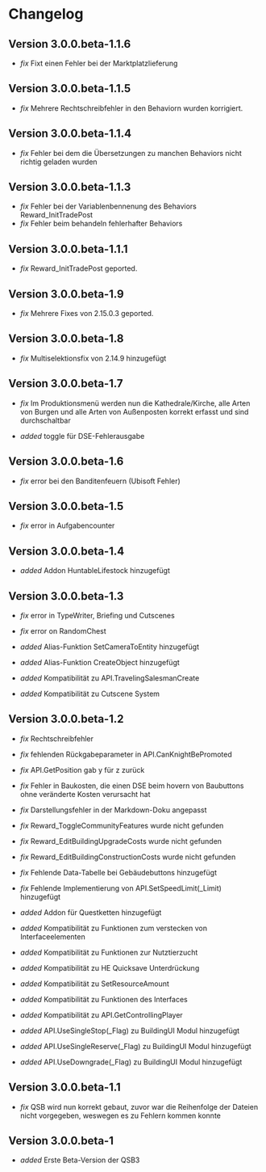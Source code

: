 
# Changelog

## Version 3.0.0.beta-1.1.6
- *fix* Fixt einen Fehler bei der Marktplatzlieferung

## Version 3.0.0.beta-1.1.5
- *fix* Mehrere Rechtschreibfehler in den Behaviorn wurden korrigiert.

## Version 3.0.0.beta-1.1.4

- *fix* Fehler bei dem die Übersetzungen zu manchen Behaviors nicht richtig geladen wurden

## Version 3.0.0.beta-1.1.3

- *fix* Fehler bei der Variablenbennenung des Behaviors Reward_InitTradePost
- *fix* Fehler beim behandeln fehlerhafter Behaviors

## Version 3.0.0.beta-1.1.1

- *fix* Reward_InitTradePost geported.

## Version 3.0.0.beta-1.9

- *fix* Mehrere Fixes von 2.15.0.3 geported.

## Version 3.0.0.beta-1.8

- *fix* Multiselektionsfix von 2.14.9 hinzugefügt

## Version 3.0.0.beta-1.7

- *fix* Im Produktionsmenü werden nun die Kathedrale/Kirche, alle Arten von Burgen und alle Arten von Außenposten korrekt erfasst und sind durchschaltbar

- *added* toggle für DSE-Fehlerausgabe

## Version 3.0.0.beta-1.6

- *fix* error bei den Banditenfeuern (Ubisoft Fehler)

## Version 3.0.0.beta-1.5

- *fix* error in Aufgabencounter

## Version 3.0.0.beta-1.4

- *added* Addon HuntableLifestock hinzugefügt

## Version 3.0.0.beta-1.3

- *fix* error in TypeWriter, Briefing und Cutscenes
- *fix* error on RandomChest

- *added* Alias-Funktion SetCameraToEntity hinzugefügt
- *added* Alias-Funktion CreateObject hinzugefügt
- *added* Kompatibilität zu API.TravelingSalesmanCreate
- *added* Kompatibilität zu Cutscene System

## Version 3.0.0.beta-1.2

- *fix* Rechtschreibfehler
- *fix* fehlenden Rückgabeparameter in API.CanKnightBePromoted
- *fix* API.GetPosition gab y für z zurück
- *fix* Fehler in Baukosten, die einen DSE beim hovern von Baubuttons ohne veränderte Kosten verursacht hat
- *fix* Darstellungsfehler in der Markdown-Doku angepasst
- *fix* Reward_ToggleCommunityFeatures wurde nicht gefunden
- *fix* Reward_EditBuildingUpgradeCosts wurde nicht gefunden
- *fix* Reward_EditBuildingConstructionCosts wurde nicht gefunden
- *fix* Fehlende Data-Tabelle bei Gebäudebuttons hinzugefügt
- *fix* Fehlende Implementierung von API.SetSpeedLimit(_Limit) hinzugefügt


- *added* Addon für Questketten hinzugefügt
- *added* Kompatibilität zu Funktionen zum verstecken von Interfaceelementen
- *added* Kompatibilität zu Funktionen zur Nutztierzucht
- *added* Kompatibilität zu HE Quicksave Unterdrückung
- *added* Kompatibilität zu SetResourceAmount
- *added* Kompatibilität zu Funktionen des Interfaces
- *added* Kompatibilität zu API.GetControllingPlayer
- *added* API.UseSingleStop(_Flag) zu BuildingUI Modul hinzugefügt
- *added* API.UseSingleReserve(_Flag) zu BuildingUI Modul hinzugefügt
- *added* API.UseDowngrade(_Flag) zu BuildingUI Modul hinzugefügt

## Version 3.0.0.beta-1.1

- *fix* QSB wird nun korrekt gebaut, zuvor war die Reihenfolge der Dateien nicht vorgegeben, weswegen es zu Fehlern kommen konnte

## Version 3.0.0.beta-1

- *added* Erste Beta-Version der QSB3

